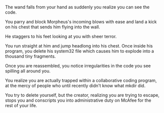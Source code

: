 The wand falls from your hand as suddenly you realize you can see the code.

You parry and block Morpheus's incoming blows with ease and land a kick on
his chest that sends him flying into the wall.

He staggers to his feet looking at you with sheer terror.

You run straight at him and jump headlong into his chest.  Once inside his
program, you delete his system32 file which causes him to explode into a
thousand tiny fragments.

Once you are reassembled, you notice irregularities in the code you see
spilling all around you.

You realize you are actually trapped within a collaborative coding program,
at the mercy of people who until recently didn't know what mkdir did.

You try to delete yourself, but the creator, realizing you are trying to escape,
stops you and conscripts you into administrative duty on McAfee for the rest of
your life.